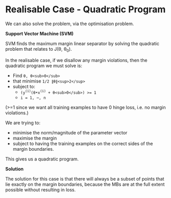 # Realisable Case - Quadratic Program

We can also solve the problem, via the optimisation problem.

**Support Vector Machine (SVM)**

SVM finds the maximum margin linear separator by solving the quadratic problem that relates to J(θ, θ<sub>0</sub>).

In the realisable case, if we disallow any margin violations, then the quadratic program we must solve is:

- Find `θ, θ<sub>0</sub>`
- that minimise `1/2 ∥θ∥<sup>2</sup>`
- subject to:
  - `(y`<sup>`(i)`</sup>`(θ•x`<sup>`(i)`</sup>` + θ<sub>0</sub>) >= 1`
  - `i = 1, ⋯, n`

(>=1 since we want all training examples to have 0 hinge loss, i.e. no margin violations.)

We are trying to:

- minimise the norm/magnitude of the parameter vector
- maximise the margin
- subject to having the training examples on the correct sides of the margin boundaries.

This gives us a quadratic program.

**Solution**

The solution for this case is that there will always be a subset of points that lie exactly on the margin boundaries, because the MBs are at the full extent possible without resulting in loss.
